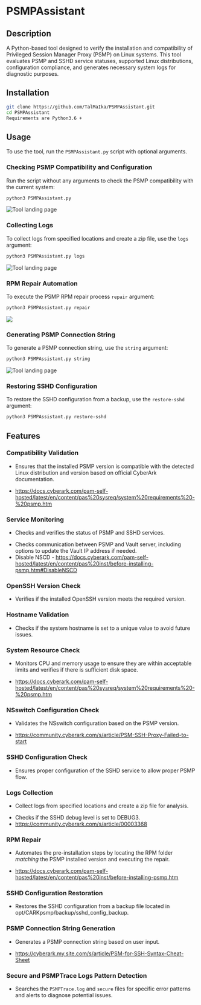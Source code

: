 # PSMPAssistant

## Description

A Python-based tool designed to verify the installation and compatibility of Privileged Session Manager Proxy (PSMP) on Linux systems. This tool evaluates PSMP and SSHD service statuses, supported Linux distributions, configuration compliance, and generates necessary system logs for diagnostic purposes.

## Installation

```bash
git clone https://github.com/TalMaIka/PSMPAssistant.git
cd PSMPAssistant
Requirements are Python3.6 +
```

## Usage

To use the tool, run the `PSMPAssistant.py` script with optional arguments.

### Checking PSMP Compatibility and Configuration

Run the script without any arguments to check the PSMP compatibility with the current system:

```bash
python3 PSMPAssistant.py
```
<img src="https://i.postimg.cc/dtynCj3V/main.gif" alt="Tool landing page">

### Collecting Logs

To collect logs from specified locations and create a zip file, use the `logs` argument:

```bash
python3 PSMPAssistant.py logs
```
<img src="https://i.postimg.cc/vTpzjcqy/logs.gif" alt="Tool landing page">

### RPM Repair Automation

To execute the PSMP RPM repair process `repair` argument:

```bash
python3 PSMPAssistant.py repair
```
<img src="https://i.postimg.cc/cLGhBttM/repair.gif">

### Generating PSMP Connection String

To generate a PSMP connection string, use the `string` argument:

```bash
python3 PSMPAssistant.py string
```
<img src="https://i.postimg.cc/sf8w1NVL/string.gif" alt="Tool landing page">

### Restoring SSHD Configuration

To restore the SSHD configuration from a backup, use the `restore-sshd` argument:

```bash
python3 PSMPAssistant.py restore-sshd
```


## Features

### Compatibility Validation
- Ensures that the installed PSMP version is compatible with the detected Linux distribution and version based on official CyberArk documentation.
 + https://docs.cyberark.com/pam-self-hosted/latest/en/content/pas%20sysreq/system%20requirements%20-%20psmp.htm

### Service Monitoring
- Checks and verifies the status of PSMP and SSHD services.
 + Checks communication between PSMP and Vault server, including options to update the Vault IP address if needed.
 + Disable NSCD - https://docs.cyberark.com/pam-self-hosted/latest/en/content/pas%20inst/before-installing-psmp.htm#DisableNSCD

### OpenSSH Version Check
- Verifies if the installed OpenSSH version meets the required version.

### Hostname Validation
- Checks if the system hostname is set to a unique value to avoid future issues.

### System Resource Check
- Monitors CPU and memory usage to ensure they are within acceptable limits and verifies if there is sufficient disk space.
 + https://docs.cyberark.com/pam-self-hosted/latest/en/content/pas%20sysreq/system%20requirements%20-%20psmp.htm

### NSswitch Configuration Check
- Validates the NSswitch configuration based on the PSMP version.
 + https://community.cyberark.com/s/article/PSM-SSH-Proxy-Failed-to-start

### SSHD Configuration Check
- Ensures proper configuration of the SSHD service to allow proper PSMP flow.

### Logs Collection
- Collect logs from specified locations and create a zip file for analysis.
 + Checks if the SSHD debug level is set to DEBUG3.
 + https://community.cyberark.com/s/article/00003368

### RPM Repair
- Automates the pre-installation steps by locating the RPM folder *matching* the PSMP installed version and executing the repair.
 + https://docs.cyberark.com/pam-self-hosted/latest/en/content/pas%20inst/before-installing-psmp.htm

### SSHD Configuration Restoration
- Restores the SSHD configuration from a backup file located in opt/CARKpsmp/backup/sshd_config_backup.

### PSMP Connection String Generation
- Generates a PSMP connection string based on user input. 
 + https://cyberark.my.site.com/s/article/PSM-for-SSH-Syntax-Cheat-Sheet

### Secure and PSMPTrace Logs Pattern Detection
- Searches the `PSMPTrace.log` and `secure` files for specific error patterns and alerts to diagnose potential issues.



